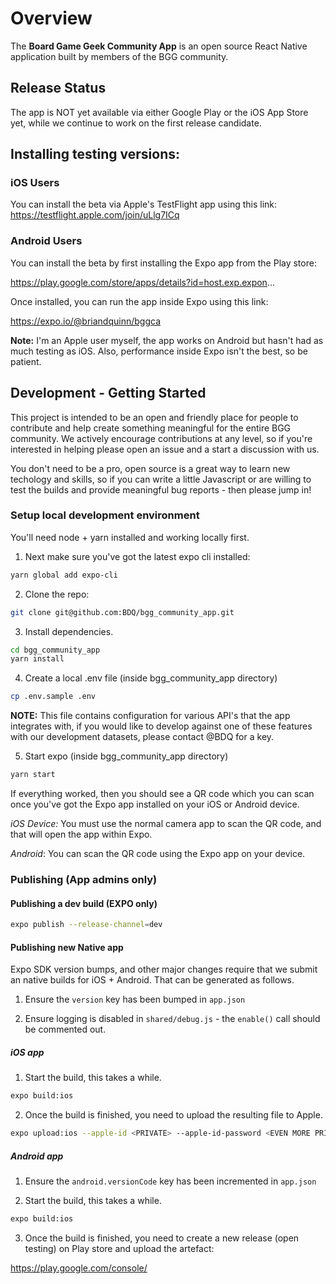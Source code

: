 # Overview

The **Board Game Geek Community App** is an open source React Native application built by members of the BGG community.

## Release Status

The app is NOT yet available via either Google Play or the iOS App Store yet, while we continue to work on the first release candidate.

## Installing testing versions:

### iOS Users

You can install the beta via Apple's TestFlight app using this link: https://testflight.apple.com/join/uLlg7ICq

### Android Users

You can install the beta by first installing the Expo app from the Play store:

https://play.google.com/store/apps/details?id=host.exp.expon...

Once installed, you can run the app inside Expo using this link:

https://expo.io/@briandquinn/bggca

**Note:** I'm an Apple user myself, the app works on Android but hasn't had as much testing as iOS. Also, performance inside Expo isn't the best, so be patient.

## Development - Getting Started

This project is intended to be an open and friendly place for people to contribute and help create something meaningful for the entire BGG community. We actively encourage contributions at any level, so if you're interested in helping please open an issue and a start a discussion with us.

You don't need to be a pro, open source is a great way to learn new techology and skills, so if you can write a little Javascript or are willing to test the builds and provide meaningful bug reports - then please jump in!

### Setup local development environment

You'll need node + yarn installed and working locally first.

1. Next make sure you've got the latest expo cli installed:

```bash
yarn global add expo-cli
```

2. Clone the repo:

```bash
git clone git@github.com:BDQ/bgg_community_app.git
```

3. Install dependencies.

```bash
cd bgg_community_app
yarn install
```

4. Create a local .env file (inside bgg_community_app directory)

```bash
cp .env.sample .env
```

**NOTE:** This file contains configuration for various API's that the app integrates with, if you would like to develop against one of these features with our development datasets, please contact @BDQ for a key.

5. Start expo (inside bgg_community_app directory)

```bash
yarn start
```

If everything worked, then you should see a QR code which you can scan once you've got the Expo app installed on your iOS or Android device.

_iOS Device:_ You must use the normal camera app to scan the QR code, and that will open the app within Expo.

_Android_: You can scan the QR code using the Expo app on your device.

### Publishing (App admins only)

#### Publishing a dev build (EXPO only)

```bash
expo publish --release-channel=dev
```

#### Publishing new Native app

Expo SDK version bumps, and other major changes require that we submit an native builds for iOS + Android. That can be generated as follows.

1. Ensure the `version` key has been bumped in `app.json`

2. Ensure logging is disabled in `shared/debug.js` - the `enable()` call should be commented out.

##### iOS app

1. Start the build, this takes a while.

```bash
expo build:ios
```

2. Once the build is finished, you need to upload the resulting file to Apple.

```bash
expo upload:ios --apple-id <PRIVATE> --apple-id-password <EVEN MORE PRIVATEapp>
```

##### Android app

1. Ensure the `android.versionCode` key has been incremented in `app.json`

2. Start the build, this takes a while.

```bash
expo build:ios
```

3. Once the build is finished, you need to create a new release (open testing) on Play store and upload the artefact:

https://play.google.com/console/

